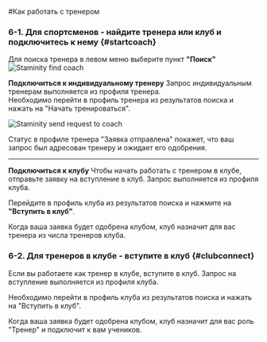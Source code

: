 #Как работать с тренером

### 6-1. Для спортсменов - найдите тренера или клуб и подключитесь к нему {#startcoach}

Для поиска тренера в левом меню выберите пункт **"Поиск"**  
![Staminity find coach](http://content.staminity.com/assets/images/_new/search/find-coach.png)

**Подключиться к индивидуальному тренеру**
Запрос индивидуальным тренерам выполняется из профиля тренера.  
Необходимо перейти в профиль тренера из результатов поиска и нажать на "Начать тренироваться".

![Staminity send request to coach](http://content.staminity.com/assets/images/StartCoaching_4.gif)

Статус в профиле тренера "Заявка отправлена" покажет, что ваш запрос был адресован тренеру и ожидает его одобрения.

---

**Подключиться к клубу**
Чтобы начать работать с тренером в клубе, отправьте заявку на вступление в клуб. Запрос выполняется из профиля клуба.  

Перейдите в профиль клуба из результатов поиска и нажмите на **"Вступить в клуб"**.

Когда ваша заявка будет одобрена клубом, клуб назначит для вас тренера из числа тренеров клуба.

### 6-2. Для тренеров в клубе - вступите в клуб {#clubconnect}

Если вы работаете как тренер в клубе, вступите в клуб. Запрос на вступление выполняется из профиля клуба.  

Необходимо перейти в профиль клуба из результатов поиска и нажать на "Вступить в клуб".

Когда ваша заявка будет одобрена клубом, клуб назначит для вас роль "Тренер" и подключит к вам учеников. 


